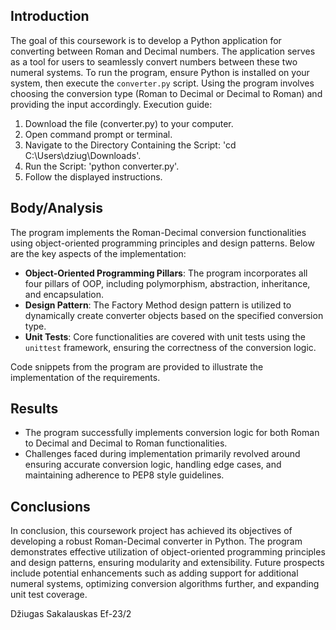 
## Introduction

The goal of this coursework is to develop a Python application for converting between Roman and Decimal numbers. The application serves as a tool for users to seamlessly convert numbers between these two numeral systems. To run the program, ensure Python is installed on your system, then execute the `converter.py` script. Using the program involves choosing the conversion type (Roman to Decimal or Decimal to Roman) and providing the input accordingly.
  Execution guide:
  1) Download the file (converter.py) to your computer.
  2) Open command prompt or terminal.
  3) Navigate to the Directory Containing the Script: 'cd C:\Users\dziug\Downloads'.
  4) Run the Script: 'python converter.py'.
  5) Follow the displayed instructions.

## Body/Analysis

The program implements the Roman-Decimal conversion functionalities using object-oriented programming principles and design patterns. Below are the key aspects of the implementation:

- **Object-Oriented Programming Pillars**: The program incorporates all four pillars of OOP, including polymorphism, abstraction, inheritance, and encapsulation.
- **Design Pattern**: The Factory Method design pattern is utilized to dynamically create converter objects based on the specified conversion type.
- **Unit Tests**: Core functionalities are covered with unit tests using the `unittest` framework, ensuring the correctness of the conversion logic.

Code snippets from the program are provided to illustrate the implementation of the requirements.

## Results

- The program successfully implements conversion logic for both Roman to Decimal and Decimal to Roman functionalities.
- Challenges faced during implementation primarily revolved around ensuring accurate conversion logic, handling edge cases, and maintaining adherence to PEP8 style guidelines.

## Conclusions

In conclusion, this coursework project has achieved its objectives of developing a robust Roman-Decimal converter in Python. The program demonstrates effective utilization of object-oriented programming principles and design patterns, ensuring modularity and extensibility. Future prospects include potential enhancements such as adding support for additional numeral systems, optimizing conversion algorithms further, and expanding unit test coverage.

Džiugas Sakalauskas Ef-23/2
